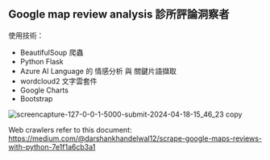 ## Google map review analysis  診所評論洞察者

使用技術：   
* BeautifulSoup 爬蟲
* Python Flask
* Azure AI Language 的 情感分析 與 關鍵片語擷取
* wordcloud2 文字雲套件
* Google Charts
* Bootstrap

![screencapture-127-0-0-1-5000-submit-2024-04-18-15_46_23 copy](https://github.com/cccmmmd/Googlemap-reviews-text-analytics/assets/137893455/2fc6326a-5c14-4988-80cf-5588d87381d3)


Web crawlers refer to this document:  
https://medium.com/@darshankhandelwal12/scrape-google-maps-reviews-with-python-7e1f1a6cb3a1

